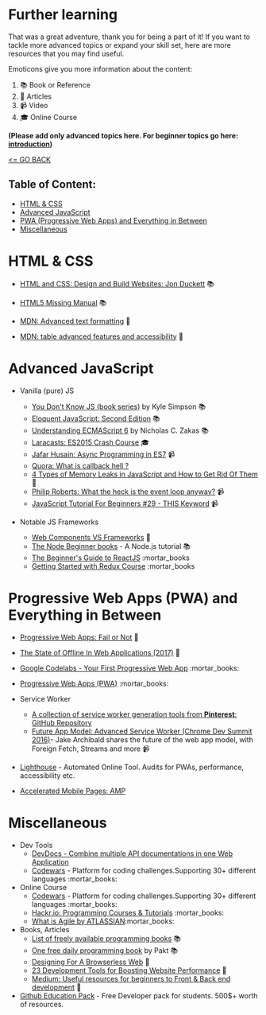 # Further learning

That was a great adventure, thank you for being a part of it! If you want to tackle more advanced topics or expand your skill set, here are more resources that you may find useful.

Emoticons give you more information about the content:
1. :books: Book or Reference
2. :book:  Articles
3. :video_camera: Video
4. :mortar_board:  Online Course

__(Please add only advanced topics here. For beginner topics go here: [introduction](../introduction/README.md))__

[<= GO BACK ](../README.md)

## Table of Content:

- [HTML & CSS](#html)
- [Advanced JavaScript](#purejavascript)
- [PWA (Progressive Web Apps) and Everything in Between](#pwa)
- [Miscellaneous](#Miscellaneous)

# <a name="html">HTML & CSS</a>

* [HTML and CSS: Design and Build Websites: Jon Duckett](http://www.htmlandcssbook.com/) :books:
* [HTML5 Missing Manual](http://shop.oreilly.com/product/0636920029243.do) :books:

* [MDN: Advanced text formatting](https://developer.mozilla.org/en-US/docs/Learn/HTML/Introduction_to_HTML/Advanced_text_formatting) :book:
* [MDN: table advanced features and accessibility](https://developer.mozilla.org/en-US/docs/Learn/HTML/Tables/Advanced) :book:

# <a name="purejavascript">Advanced JavaScript</a>
* Vanilla (pure) JS 

  * [You Don't Know JS (book series)](https://github.com/getify/You-Dont-Know-JS) by Kyle Simpson :books:
  * [Eloquent JavaScript: Second Edition](http://eloquentjavascript.net/) :books: 
  * [Understanding ECMAScript 6](https://leanpub.com/understandinges6/read) by Nicholas C. Zakas :books:  
  * [Laracasts: ES2015 Crash Course](https://laracasts.com/series/es6-cliffsnotes) :mortar_board:
  * [Jafar Husain: Async Programming in ES7](https://www.youtube.com/watch?v=lil4YCCXRYc) :video_camera:
  * [Quora: What is callback hell ?](https://www.quora.com/What-is-callback-hell)
  * [4 Types of Memory Leaks in JavaScript and How to Get Rid Of Them](https://auth0.com/blog/four-types-of-leaks-in-your-javascript-code-and-how-to-get-rid-of-them/) :book:
  * [Philip Roberts: What the heck is the event loop anyway?](https://www.youtube.com/watch?v=8aGhZQkoFbQ1) :video_camera:
  * [JavaScript Tutorial For Beginners #29 - THIS Keyword](https://www.youtube.com/watch?v=yVdU2coJ1VQ) :video_camera:

* Notable JS Frameworks

  * [Web Components VS Frameworks](https://medium.com/@oneeezy/frameworks-vs-web-components-9a7bd89da9d4) :book:
  * [The Node Beginner books](https://www.nodebeginner.org/) - A Node.js tutorial :books:
  * [The Beginner's Guide to ReactJS](https://egghead.io/courses/the-beginner-s-guide-to-reactjs) :mortar_books
  * [Getting Started with Redux Course](https://egghead.io/courses/getting-started-with-redux)  :mortar_books
 
#  <a name="pwa">Progressive Web Apps (PWA) and Everything in Between</a>

* [Progressive Web Apps: Fail or Not](https://simpleprogrammer.com/2017/11/08/progressive-web-applications/) :book:
* [The State of Offline In Web Applications (2017)](https://www.wegotrats.com/the-state-of-offline-in-web-applications-2017/) :book:

* [Google Codelabs - Your First Progressive Web App](https://codelabs.developers.google.com/codelabs/your-first-pwapp/index.html) :mortar_books:
* [Progressive Web Apps (PWA)](https://www.writesoftware.org/course/progressive-web-apps) :mortar_books:

* Service Worker
  * [A collection of service worker generation tools from **Pinterest**: GitHub Repository](https://github.com/pinterest/service-workers)
  * [Future App Model: Advanced Service Worker (Chrome Dev Summit 2016)](https://www.youtube.com/watch?v=J2dOTKBoTL4)- Jake Archibald shares the future of the web app model, with Foreign Fetch, Streams and more :video_camera:
  
* [Lighthouse](https://developers.google.com/web/tools/lighthouse/) - Automated Online Tool. Audits for PWAs, performance, accessibility etc. 
* [Accelerated Mobile Pages: AMP](https://www.ampproject.org/)

#  <a name="html">Miscellaneous</a>
* Dev Tools
  * [DevDocs - Combine multiple API documentations in one Web Application](http://devdocs.io/)
  * [Codewars](https://codewars.com/) - Platform for coding challenges.Supporting 30+ different languages :mortar_books:
* Online Course 
  * [Codewars](https://codewars.com/) - Platform for coding challenges.Supporting 30+ different languages :mortar_books:
  * [Hackr.io: Programming Courses & Tutorials](https://hackr.io/) :mortar_books:
  * [What is Agile by ATLASSIAN](https://www.atlassian.com/agile):mortar_books:
* Books, Articles
  * [List of freely available programming books](https://github.com/EbookFoundation/free-programming-books) :books:
  * [One free daily programming book](https://www.packtpub.com/packt/offers/free-learning) by Pakt :books:
  * [Designing For A Browserless Web](https://www.smashingmagazine.com/2017/11/designing-for-a-browserless-web/) :book:
  * [23 Development Tools for Boosting Website Performance](https://www.sitepoint.com/23-development-tools-boosting-website-performance/) :book:
  * [Medium: Useful resources for beginners to Front & Back end development](https://medium.com/@emregozel/useful-resources-for-beginners-to-front-end-development-2b110499628e) :book:
* [Github Education Pack](https://education.github.com/pack) - Free Developer pack for students. 500$+ worth of resources.  

